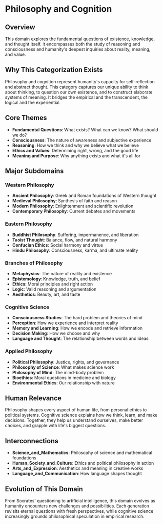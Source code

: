# Philosophy and Cognition

## Overview
This domain explores the fundamental questions of existence, knowledge, and thought itself. It encompasses both the study of reasoning and consciousness and humanity's deepest inquiries about reality, meaning, and value.

## Why This Categorization Exists
Philosophy and cognition represent humanity's capacity for self-reflection and abstract thought. This category captures our unique ability to think about thinking, to question our own existence, and to construct elaborate systems of meaning. It bridges the empirical and the transcendent, the logical and the experiential.

## Core Themes
- **Fundamental Questions**: What exists? What can we know? What should we do?
- **Consciousness**: The nature of awareness and subjective experience
- **Reasoning**: How we think and why we believe what we believe
- **Ethics and Values**: Determining right, wrong, and the good life
- **Meaning and Purpose**: Why anything exists and what it's all for

## Major Subdomains

### Western Philosophy
- **Ancient Philosophy**: Greek and Roman foundations of Western thought
- **Medieval Philosophy**: Synthesis of faith and reason
- **Modern Philosophy**: Enlightenment and scientific revolution
- **Contemporary Philosophy**: Current debates and movements

### Eastern Philosophy
- **Buddhist Philosophy**: Suffering, impermanence, and liberation
- **Taoist Thought**: Balance, flow, and natural harmony
- **Confucian Ethics**: Social harmony and virtue
- **Hindu Philosophy**: Consciousness, karma, and ultimate reality

### Branches of Philosophy
- **Metaphysics**: The nature of reality and existence
- **Epistemology**: Knowledge, truth, and belief
- **Ethics**: Moral principles and right action
- **Logic**: Valid reasoning and argumentation
- **Aesthetics**: Beauty, art, and taste

### Cognitive Science
- **Consciousness Studies**: The hard problem and theories of mind
- **Perception**: How we experience and interpret reality
- **Memory and Learning**: How we encode and retrieve information
- **Decision Making**: How we choose and why
- **Language and Thought**: The relationship between words and ideas

### Applied Philosophy
- **Political Philosophy**: Justice, rights, and governance
- **Philosophy of Science**: What makes science work
- **Philosophy of Mind**: The mind-body problem
- **Bioethics**: Moral questions in medicine and biology
- **Environmental Ethics**: Our relationship with nature

## Human Relevance
Philosophy shapes every aspect of human life, from personal ethics to political systems. Cognitive science explains how we think, learn, and make decisions. Together, they help us understand ourselves, make better choices, and grapple with life's biggest questions.

## Interconnections
- **Science_and_Mathematics**: Philosophy of science and mathematical foundations
- **Human_Society_and_Culture**: Ethics and political philosophy in action
- **Arts_and_Expression**: Aesthetics and meaning in creative works
- **Language_and_Communication**: How language shapes thought

## Evolution of This Domain
From Socrates' questioning to artificial intelligence, this domain evolves as humanity encounters new challenges and possibilities. Each generation revisits eternal questions with fresh perspectives, while cognitive science increasingly grounds philosophical speculation in empirical research.

